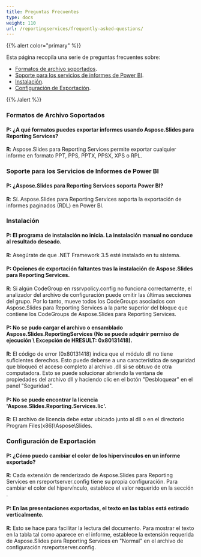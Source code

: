 ```yaml
---
title: Preguntas Frecuentes
type: docs
weight: 110
url: /reportingservices/frequently-asked-questions/
---
```


{{% alert color="primary" %}} 

Esta página recopila una serie de preguntas frecuentes sobre:

- [Formatos de archivo soportados](#Supported-File-Formats).
- [Soporte para los servicios de informes de Power BI](#Support-for-Power-BI-Reporting-services).
- [Instalación](#Installation).
- [Configuración de Exportación](#Export-Configuration).

{{% /alert %}} 
### **Formatos de Archivo Soportados**
#### **P: ¿A qué formatos puedes exportar informes usando Aspose.Slides para Reporting Services?**
**R**: Aspose.Slides para Reporting Services permite exportar cualquier informe en formato PPT, PPS, PPTX, PPSX, XPS o RPL.
### **Soporte para los Servicios de Informes de Power BI**
#### **P: ¿Aspose.Slides para Reporting Services soporta Power BI?**
**R**: Sí. Aspose.Slides para Reporting Services soporta la exportación de informes paginados (RDL) en Power BI.
### **Instalación**
#### **P: El programa de instalación no inicia. La instalación manual no conduce al resultado deseado.**
**R**: Asegúrate de que .NET Framework 3.5 esté instalado en tu sistema.
#### **P: Opciones de exportación faltantes tras la instalación de Aspose.Slides para Reporting Services.**
**R**: Si algún CodeGroup en rssrvpolicy.config no funciona correctamente, el analizador del archivo de configuración puede omitir las últimas secciones del grupo. Por lo tanto, mueve todos los CodeGroups asociados con Aspose.Slides para Reporting Services a la parte superior del bloque que contiene los CodeGroups de Aspose.Slides para Reporting Services.
#### **P: No se pudo cargar el archivo o ensamblado Aspose.Slides.ReportingServices (No se puede adquirir permiso de ejecución \ Excepción de HRESULT: 0x80131418).**
**R**: El código de error (0x80131418) indica que el módulo dll no tiene suficientes derechos. Esto puede deberse a una característica de seguridad que bloqueó el acceso completo al archivo .dll si se obtuvo de otra computadora. Esto se puede solucionar abriendo la ventana de propiedades del archivo dll y haciendo clic en el botón "Desbloquear" en el panel "Seguridad".
#### **P: No se puede encontrar la licencia 'Aspose.Slides.Reporting.Services.lic'.**
**R**: El archivo de licencia debe estar ubicado junto al dll o en el directorio Program Files(x86)\Aspose\Slides\.
### **Configuración de Exportación**
#### **P: ¿Cómo puedo cambiar el color de los hipervínculos en un informe exportado?**
**R**: Cada extensión de renderizado de Aspose.Slides para Reporting Services en rsreportserver.config tiene su propia configuración. Para cambiar el color del hipervínculo, establece el valor requerido en la sección <HyperlinkColor>.
#### **P: En las presentaciones exportadas, el texto en las tablas está estirado verticalmente.**
**R**: Esto se hace para facilitar la lectura del documento. Para mostrar el texto en la tabla tal como aparece en el informe, establece la extensión requerida de Aspose.Slides para Reporting Services en "Normal" en el archivo de configuración rsreportserver.config.